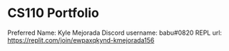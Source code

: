 # CS110 Portfolio
Preferred Name: Kyle Mejorada
Discord username: babu#0820
REPL url: https://replit.com/join/ewpaxqkynd-kmejorada156
